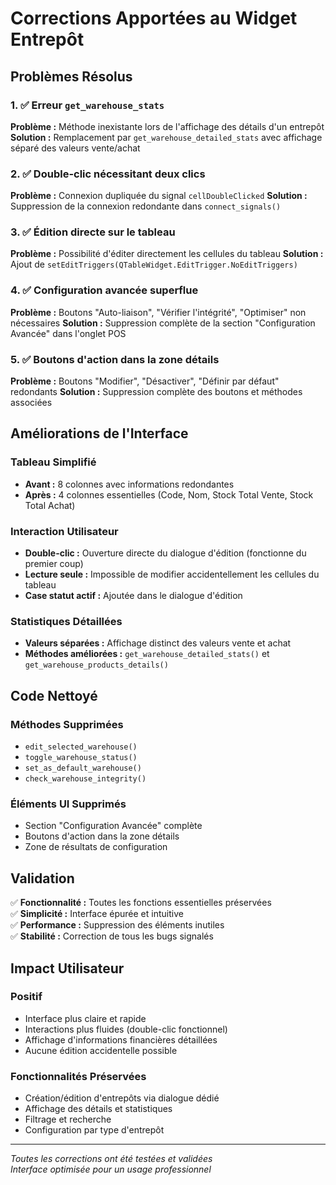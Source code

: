 # Corrections Apportées au Widget Entrepôt

## Problèmes Résolus

### 1. ✅ Erreur `get_warehouse_stats`
**Problème :** Méthode inexistante lors de l'affichage des détails d'un entrepôt
**Solution :** Remplacement par `get_warehouse_detailed_stats` avec affichage séparé des valeurs vente/achat

### 2. ✅ Double-clic nécessitant deux clics
**Problème :** Connexion dupliquée du signal `cellDoubleClicked`
**Solution :** Suppression de la connexion redondante dans `connect_signals()`

### 3. ✅ Édition directe sur le tableau
**Problème :** Possibilité d'éditer directement les cellules du tableau
**Solution :** Ajout de `setEditTriggers(QTableWidget.EditTrigger.NoEditTriggers)`

### 4. ✅ Configuration avancée superflue
**Problème :** Boutons "Auto-liaison", "Vérifier l'intégrité", "Optimiser" non nécessaires
**Solution :** Suppression complète de la section "Configuration Avancée" dans l'onglet POS

### 5. ✅ Boutons d'action dans la zone détails
**Problème :** Boutons "Modifier", "Désactiver", "Définir par défaut" redondants
**Solution :** Suppression complète des boutons et méthodes associées

## Améliorations de l'Interface

### Tableau Simplifié
- **Avant :** 8 colonnes avec informations redondantes
- **Après :** 4 colonnes essentielles (Code, Nom, Stock Total Vente, Stock Total Achat)

### Interaction Utilisateur
- **Double-clic :** Ouverture directe du dialogue d'édition (fonctionne du premier coup)
- **Lecture seule :** Impossible de modifier accidentellement les cellules du tableau
- **Case statut actif :** Ajoutée dans le dialogue d'édition

### Statistiques Détaillées
- **Valeurs séparées :** Affichage distinct des valeurs vente et achat
- **Méthodes améliorées :** `get_warehouse_detailed_stats()` et `get_warehouse_products_details()`

## Code Nettoyé

### Méthodes Supprimées
- `edit_selected_warehouse()`
- `toggle_warehouse_status()`
- `set_as_default_warehouse()`
- `check_warehouse_integrity()`

### Éléments UI Supprimés
- Section "Configuration Avancée" complète
- Boutons d'action dans la zone détails
- Zone de résultats de configuration

## Validation

✅ **Fonctionnalité :** Toutes les fonctions essentielles préservées  
✅ **Simplicité :** Interface épurée et intuitive  
✅ **Performance :** Suppression des éléments inutiles  
✅ **Stabilité :** Correction de tous les bugs signalés  

## Impact Utilisateur

### Positif
- Interface plus claire et rapide
- Interactions plus fluides (double-clic fonctionnel)
- Affichage d'informations financières détaillées
- Aucune édition accidentelle possible

### Fonctionnalités Préservées
- Création/édition d'entrepôts via dialogue dédié
- Affichage des détails et statistiques
- Filtrage et recherche
- Configuration par type d'entrepôt

---
*Toutes les corrections ont été testées et validées*  
*Interface optimisée pour un usage professionnel*